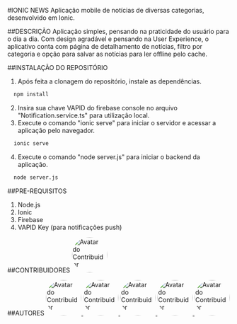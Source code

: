 #IONIC NEWS
Aplicação mobile de notícias de diversas categorias, desenvolvido em Ionic.

##DESCRIÇÃO
Aplicação simples, pensando na praticidade do usuário para o dia a dia. Com design agradável e pensando na User Experience, o aplicativo conta com página de detalhamento de notícias, filtro por categoria e opção para salvar as notícias para ler offline pelo cache.

##INSTALAÇÃO DO REPOSITÓRIO
1. Após feita a clonagem do repositório, instale as dependências.
 ```sh
   npm install
   ```
2. Insira sua chave VAPID do firebase console no arquivo "Notification.service.ts" para utilização local.
3. Execute o comando "ionic serve" para iniciar o servidor e acessar a aplicação pelo navegador.
 ```sh
   ionic serve
   ```
4. Execute o comando "node server.js" para iniciar o backend da aplicação.
 ```sh
   node server.js
   ```

##PRE-REQUISITOS
1. Node.js
2. Ionic
3. Firebase
4. VAPID Key (para notificações push)

##CONTRIBUIDORES 
<a href="https://github.com/HugoDias05"/>
<img src="https://avatars.githubusercontent.com/u/187983727?s=400&v=4" width="80px;" style="border-radius: 50%;" alt="Avatar do Contribuidor"/>
</a>

##AUTORES 
<a href="https://github.com/HugoDias05"/>
<img src="https://avatars.githubusercontent.com/u/187983727?s=400&v=4" width="80px;" style="border-radius: 50%;" alt="Avatar do Contribuidor"/>
</a>
<a href="https://github.com/HugoDias05"/>
<img src="https://avatars.githubusercontent.com/u/187983727?s=400&v=4" width="80px;" style="border-radius: 50%;" alt="Avatar do Contribuidor"/>
</a>
<a href="https://github.com/HugoDias05"/>
<img src="https://avatars.githubusercontent.com/u/187983727?s=400&v=4" width="80px;" style="border-radius: 50%;" alt="Avatar do Contribuidor"/>
</a>
<a href="https://github.com/HugoDias05"/>
<img src="https://avatars.githubusercontent.com/u/187983727?s=400&v=4" width="80px;" style="border-radius: 50%;" alt="Avatar do Contribuidor"/>
</a>
<a href="https://github.com/HugoDias05"/>
<img src="https://avatars.githubusercontent.com/u/187983727?s=400&v=4" width="80px;" style="border-radius: 50%;" alt="Avatar do Contribuidor"/>
</a>